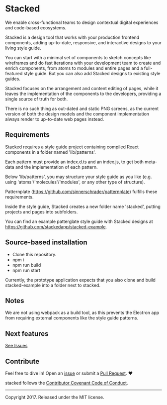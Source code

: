 # Stacked

We enable cross-functional teams to design contextual digital experiences and code-based ecosystems.

Stacked is a design tool that works with your production frontend components, adding up-to-date, responsive, and interactive designs to your living style guide.

You can start with a minimal set of components to sketch concepts like wireframes and do fast iterations with your development team to create and enrich components, from atoms to modules and entire pages and a full-featured style guide. But you can also add Stacked designs to existing style guides.

Stacked focuses on the arrangement and content editing of pages, while it leaves the implementation of the components to the developers, providing a single source of truth for both.

There is no such thing as out-dated and static PNG screens, as the current version of both the design models and the component implementation always render to up-to-date web pages instead. 

## Requirements ##

Stacked requires a style guide project containing compiled React components in a folder named 'lib/patterns'.

Each pattern must provide an index.d.ts and an index.js, to get both meta-data and the implementation of each pattern.

Below 'lib/patterns', you may structure your style guide as you like (e.g. using 'atoms'/'molecules'/'modules', or any other type of structure).

Patternplate (https://github.com/sinnerschrader/patternplate) fulfills these requirements.

Inside the style guide, Stacked creates a new folder name 'stacked', putting projects and pages into subfolders.

You can find an example patterglate style guide with Stacked designs at https://github.com/stackedapp/stacked-example.

## Source-based installation ##

* Clone this repository.
* npm i
* npm run build
* npm run start

Currently, the prototype application expects that you also clone and build stacked-example into a folder next to stacked.

## Notes ##

We are not using webpack as a build tool, as this prevents the Electron app from requiring external components like the style guide patterns.

## Next features ##
[See Issues](https://github.com/stackedapp/stacked/issues?q=is%3Aopen+is%3Aissue)

## Contribute ##
Feel free to dive in! Open an
[issue](https://github.com/stackedapp/stacked/issues/new) or
submit a [Pull Request](https://github.com/stackedapp/stacked/compare). ❤️

stacked follows the [Contributor Covenant Code of Conduct](CODE_OF_CONDUCT.md).

---------------

Copyright 2017.
Released under the MIT license.
